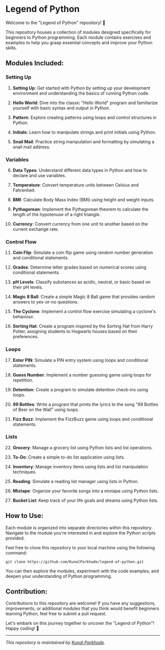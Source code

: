 # Legend of Python

Welcome to the "Legend of Python" repository! 🐍

This repository houses a collection of modules designed specifically for beginners to Python programming. Each module contains exercises and examples to help you grasp essential concepts and improve your Python skills.

## Modules Included:

### Setting Up
01. **Setting Up**: Get started with Python by setting up your development environment and understanding the basics of running Python code.

02. **Hello World**: Dive into the classic "Hello World" program and familiarize yourself with basic syntax and output in Python.

03. **Pattern**: Explore creating patterns using loops and control structures in Python.

04. **Initials**: Learn how to manipulate strings and print initials using Python.

05. **Snail Mail**: Practice string manipulation and formatting by simulating a snail mail address.

### Variables
06. **Data Types**: Understand different data types in Python and how to declare and use variables.

07. **Temperature**: Convert temperature units between Celsius and Fahrenheit.

08. **BMI**: Calculate Body Mass Index (BMI) using height and weight inputs.

09. **Pythagorean**: Implement the Pythagorean theorem to calculate the length of the hypotenuse of a right triangle.

10. **Currency**: Convert currency from one unit to another based on the current exchange rate.

### Control Flow
11. **Coin Flip**: Simulate a coin flip game using random number generation and conditional statements.

12. **Grades**: Determine letter grades based on numerical scores using conditional statements.

13. **pH Levels**: Classify substances as acidic, neutral, or basic based on their pH levels.

14. **Magic 8 Ball**: Create a simple Magic 8 Ball game that provides random answers to yes-or-no questions.

15. **The Cyclone**: Implement a control flow exercise simulating a cyclone's behaviour.

16. **Sorting Hat**: Create a program inspired by the Sorting Hat from Harry Potter, assigning students to Hogwarts houses based on their preferences.

### Loops
17. **Enter PIN**: Simulate a PIN entry system using loops and conditional statements.

18. **Guess Number**: Implement a number guessing game using loops for repetition.

19. **Detention**: Create a program to simulate detention check-ins using loops.

20. **99 Bottles**: Write a program that prints the lyrics to the song "99 Bottles of Beer on the Wall" using loops.

21. **Fizz Buzz**: Implement the FizzBuzz game using loops and conditional statements.

### Lists
22. **Grocery**: Manage a grocery list using Python lists and list operations.

23. **To-Do**: Create a simple to-do list application using lists.

24. **Inventory**: Manage inventory items using lists and list manipulation techniques.

25. **Reading**: Simulate a reading list manager using lists in Python.

26. **Mixtape**: Organize your favorite songs into a mixtape using Python lists.

27. **Bucket List**: Keep track of your life goals and dreams using Python lists.

## How to Use:

Each module is organized into separate directories within this repository. Navigate to the module you're interested in and explore the Python scripts provided.

Feel free to clone this repository to your local machine using the following command:

```
git clone https://github.com/KunalParkhade/legend-of-python.git
```

You can then explore the modules, experiment with the code examples, and deepen your understanding of Python programming.

## Contribution:

Contributions to this repository are welcome! If you have any suggestions, improvements, or additional modules that you think would benefit beginners learning Python, feel free to submit a pull request.

Let's embark on this journey together to uncover the "Legend of Python"! Happy coding! 🚀

--- 

*This repository is maintained by [Kunal Parkhade](https://github.com/KunalParkhade).*
